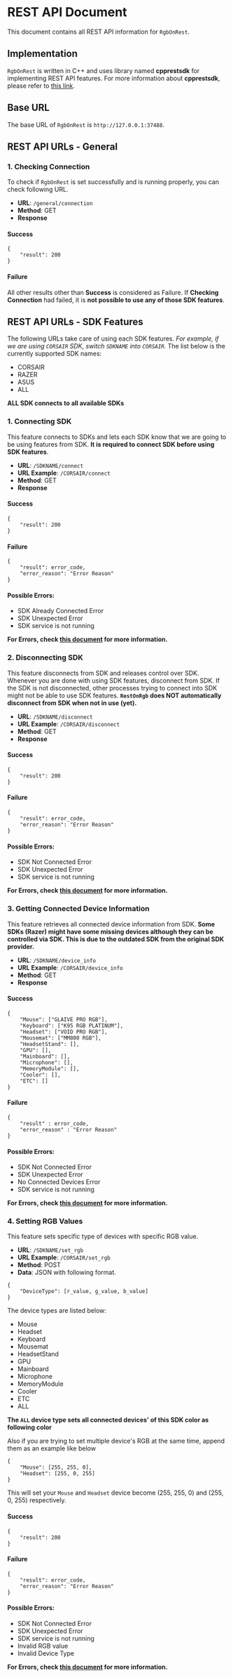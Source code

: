 # REST API Document
This document contains all REST API information for `RgbOnRest`.

## Implementation
`RgbOnRest` is written in C++ and uses library named  **cpprestsdk** for implementing REST API features. For more information about **cpprestsdk**, please refer to [this link](https://github.com/microsoft/cpprestsdk). 

## Base URL
The base URL of `RgbOnRest` is `http://127.0.0.1:37488`.

## REST API URLs - General
### 1. Checking Connection
To check if `RgbOnRest` is set successfully and is running properly, you can check following URL.
- **URL**: `/general/connection`
- **Method**: GET
- **Response**

#### Success
```
{
	"result": 200
}
```
#### Failure
All other results other than **Success** is considered as Failure. If **Checking Connection** had failed, it is **not possible to use any of those SDK features**.

## REST API URLs - SDK Features
The following URLs take care of using each SDK features. *For example, if we are using `CORSAIR` SDK, switch `SDKNAME` into `CORSAIR`.* The list below is the currently supported SDK names:
- CORSAIR
- RAZER
- ASUS
- ALL

**ALL SDK connects to all available SDKs**

### 1. Connecting SDK
This feature connects to SDKs and lets each SDK know that we are going to be using features from SDK. **It is required to connect SDK before using SDK features**. 

- **URL**: `/SDKNAME/connect`
- **URL Example**: `/CORSAIR/connect`
- **Method**: GET
- **Response**

#### Success
```
{
	"result": 200
}
```
#### Failure
```
{
	"result": error_code,
	"error_reason": "Error Reason"
}
```
#### Possible Errors:
- SDK Already Connected Error
- SDK Unexpected Error
- SDK service is not running

**For Errors, check [this document](https://github.com/gooday2die/RgbOnRest/blob/main/GitHub/Errors.md) for more information.**

### 2. Disconnecting SDK
This feature disconnects from SDK and releases control over SDK. Whenever you are done with using SDK features, disconnect from SDK.  If the SDK is not disconnected, other processes trying to connect into SDK might not be able to use SDK features. **`RestOnRgb` does NOT automatically disconnect from SDK when not in use (yet).**

- **URL**: `/SDKNAME/disconnect`
- **URL Example**: `/CORSAIR/disconnect`
- **Method**: GET
- **Response**

#### Success
```
{
	"result": 200
}
```
#### Failure
```
{
	"result": error_code,
	"error_reason": "Error Reason"
}
```
#### Possible Errors:
- SDK Not Connected Error
- SDK Unexpected Error
- SDK service is not running

**For Errors, check [this document](https://github.com/gooday2die/RgbOnRest/blob/main/GitHub/Errors.md) for more information.**

### 3. Getting Connected Device Information
This feature retrieves all connected device information from SDK. **Some SDKs (Razer) might have some missing devices although they can be controlled via SDK. This is due to the outdated SDK from the original SDK provider.**

- **URL**: `/SDKNAME/device_info`
- **URL Example**: `/CORSAIR/device_info`
- **Method**: GET
- **Response**

#### Success
```
{
	"Mouse": ["GLAIVE PRO RGB"],
	"Keyboard": ["K95 RGB PLATINUM"],
	"Headset": ["VOID PRO RGB"],
	"Mousemat": ["MM800 RGB"],
	"HeadsetStand": [],
	"GPU": [],
	"Mainboard": [],
	"Microphone": [],
	"MemoryModule": [],
	"Cooler": [],
	"ETC": []
}
```
#### Failure
```
{
	"result" : error_code,
	"error_reason" : "Error Reason"
}
```
#### Possible Errors:
- SDK Not Connected Error
- SDK Unexpected Error
- No Connected Devices Error
- SDK service is not running

**For Errors, check [this document](https://github.com/gooday2die/RgbOnRest/blob/main/GitHub/Errors.md) for more information.**

### 4. Setting RGB Values
This feature sets specific type of devices with specific RGB value. 

- **URL**: `/SDKNAME/set_rgb`
- **URL Example**: `/CORSAIR/set_rgb`
- **Method**: POST
- **Data**: JSON with following format.
```
{
	"DeviceType": [r_value, g_value, b_value]
}
```
The device types are listed below:

- Mouse
- Headset
- Keyboard
- Mousemat
- HeadsetStand
- GPU
- Mainboard
- Microphone
- MemoryModule
- Cooler
- ETC
- ALL

**The `ALL` device type sets all connected devices' of this SDK color as following color**

Also if you are trying to set multiple device's RGB at the same time, append them as an example like below
```
{
	"Mouse": [255, 255, 0],
	"Headset": [255, 0, 255]
}
```
This will set your `Mouse` and `Headset` device become (255, 255, 0) and (255, 0, 255) respectively.

#### Success
```
{
	"result": 200
}
```
#### Failure
```
{
	"result": error_code,
	"error_reason": "Error Reason"
}
```
#### Possible Errors:
- SDK Not Connected Error
- SDK Unexpected Error
- SDK service is not running
- Invalid RGB value
- Invalid Device Type

**For Errors, check [this document](https://github.com/gooday2die/RgbOnRest/blob/main/GitHub/Errors.md) for more information.**